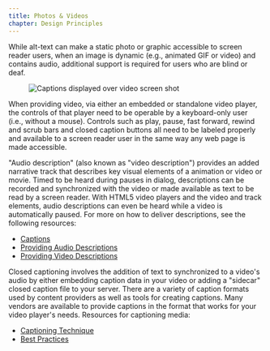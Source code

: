 ```yaml
---
title: Photos & Videos
chapter: Design Principles
---
```

While alt-text can make a static photo or graphic accessible to screen reader users, when an image is dynamic (e.g., animated GIF or video) and contains audio, additional support is required for users who are blind or deaf.

<figure>
  <img src="./images/captions.png" alt="Captions displayed over video screen 
  shot" />
</figure>

When providing video, via either an embedded or standalone video player, the controls of that player need to be operable by a keyboard-only user (i.e., without a mouse). Controls such as play, pause, fast forward, rewind and scrub bars and closed caption buttons all need to be labeled properly and available to a screen reader user in the same way any web page is made accessible.

"Audio description" (also known as "video description") provides an added narrative track that describes key visual elements of a animation or video or movie. Timed to be heard during pauses in dialog, descriptions can be recorded and synchronized with the video or made available as text to be read by a screen reader. With HTML5 video players and the video and track elements, audio descriptions can even be heard while a video is automatically paused. For more on how to deliver descriptions, see the following resources:
- [Captions](http://webaim.org/techniques/captions/)
- [Providing Audio Descriptions](https://www.w3.org/WAI/GL/wiki/Using_the_track_element_to_provide_audio_descriptions)
- [Providing Video Descriptions](http://www.ssbbartgroup.com/blog/cvaa-video-programming-requirements-video-description/)

Closed captioning involves the addition of text to synchronized to a video's audio by either embedding caption data in your video or adding a "sidecar" closed caption file to your server. There are a variety of caption formats used by content providers as well as tools for creating captions. Many vendors are available to provide captions in the format that works for your video player's needs. Resources for captioning media:

- [Captioning Technique](http://webaim.org/techniques/captions/)
- [Best Practices](http://info.3playmedia.com/wp-best-practices.html)
